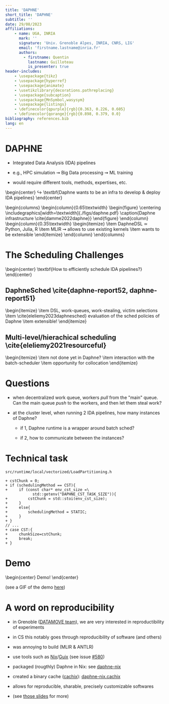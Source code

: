 ```yaml
---
title: 'DAPHNE'
short_title: 'DAPHNE'
subtitle: ''
date: 29/08/2023
affiliations:
    - name: UGA, INRIA
      mark: ''
      signature: 'Univ. Grenoble Alpes, INRIA, CNRS, LIG'
      email: 'firstname.lastname@inria.fr'
      authors:
        - firstname: Quentin
          lastname: Guilloteau
          is_presenter: true
header-includes:
    - \usepackage{tikz}
    - \usepackage{hyperref}
    - \usepackage{animate}
    - \usetikzlibrary{decorations.pathreplacing}
    - \usepackage{subcaption}
    - \usepackage{MnSymbol,wasysym}
    - \usepackage{listings}
    - \definecolor{qpurple}{rgb}{0.363, 0.226, 0.605}
    - \definecolor{qorange}{rgb}{0.898, 0.379, 0.0}
bibliography: references.bib
lang: en
---
```


# DAPHNE

- Integrated Data Analysis (IDA) pipelines

- e.g., HPC simulation $\rightsquigarrow$ Big Data processing $\rightsquigarrow$ ML training

- would require different tools, methods, expertises, etc.

\begin{center}
$\hookrightarrow$ \textbf{Daphne wants to be an infra to develop \& deploy IDA pipelines}
\end{center}

\begin{columns}
    \begin{column}{0.65\textwidth}
        \begin{figure}
            \centering
            \includegraphics[width=\textwidth]{./figs/daphne.pdf}
            \caption{Daphne infrastructure \cite{damme2022daphne}}
        \end{figure}
    \end{column}
    \begin{column}{0.35\textwidth}
        \begin{itemize}
            \item DaphneDSL $\simeq$ Python, Julia, R
            \item MLIR $\rightsquigarrow$ allows to use existing kernels
            \item wants to be extensible
        \end{itemize}
    \end{column}
\end{columns}



# The Scheduling Challenges

\begin{center}
    \textbf{How to efficiently schedule IDA pipelines?}
\end{center}

## DaphneSched \cite{daphne-report52, daphne-report51}

\begin{itemize}
    \item DSL, work-queues, work-stealing, victim selections
    \item \cite{eleliemy2023daphnesched} evaluation of the sched policies of Daphne
    \item extensible!
\end{itemize}

## Multi-level/hierachical scheduling \cite{eleliemy2021resourceful}

\begin{itemize}
    \item not done yet in Daphne?
    \item interaction with the batch-scheduler
    \item opportunity for collocation
\end{itemize}

# Questions

- when decentralized work queue, workers *pull* from the "main" queue. Can the main queue *push* to the workers, and then let them steal work?

- at the cluster level, when running 2 IDA pipelines, how many instances of Daphne?

    - if 1, Daphne runtime is a wrapper around batch sched?

    - if 2, how to communicate between the instances?

# Technical task

`src/runtime/local/vectorized/LoadPartitioning.h`

```
+ cstChunk = 0;
+ if (schedulingMethod == CST){
+     if (const char* env_cst_size =\
            std::getenv("DAPHNE_CST_TASK_SIZE")){
+         cstChunk = std::stoi(env_cst_size);
+     }
+     else{
+         schedulingMethod = STATIC;
+     }
+ }
// ...
+ case CST:{
+     chunkSize=cstChunk;
+     break;
+ }
```

# Demo

\begin{center}
Demo!
\end{center}

(see a GIF of the demo [here](https://github.com/GuilloteauQ/daphne-toy-sched#the-toy-scheduler))


# A word on reproducibility

- in Grenoble ([DATAMOVE team](https://team.inria.fr/datamove/)), we are very interested in reproductibility of experiments

- in CS this notably goes through reproducibility of software (and others)

- was annoying to build (MLIR \& ANTLR)

- use tools such as [Nix](https://nixos.org)/[Guix](https://guix.gnu.org) (see issue [#580](https://github.com/daphne-eu/daphne/issues/580))

- packaged (rougthly) Daphne in Nix: see [daphne-nix](https://github.com/GuilloteauQ/daphne-nix)

- created a binary cache ([cachix](https://cachix.org)): [daphne-nix.cachix](https://daphne-nix.cachix.org)

- allows for reproducible, sharable, precisely customizable softwares

- (see [those slides](https://guilloteauq.github.io/downloads/slides/tuto_nix_compas22.pdf) for more)

